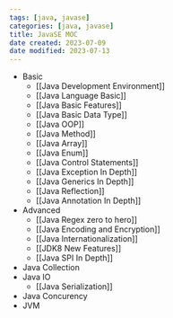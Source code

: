 ```yaml
---
tags: [java, javase]
categories: [java, javase]
title: JavaSE MOC
date created: 2023-07-09
date modified: 2023-07-13
---
```


- Basic
	- [[Java Development Environment]]
	- [[Java Language Basic]]
	- [[Java Basic Features]]
	- [[Java Basic Data Type]]
	- [[Java OOP]]
	- [[Java Method]]
	- [[Java Array]]
	- [[Java Enum]]
	- [[Java Control Statements]]
	- [[Java Exception In Depth]]
	- [[Java Generics In Depth]]
	- [[Java Reflection]]
	- [[Java Annotation In Depth]]
- Advanced
	- [[Java Regex zero to hero]]
	- [[Java Encoding and Encryption]]
	- [[Java Internationalization]]
	- [[JDK8 New Features]]
	- [[Java SPI In Depth]]
- Java Collection
- Java IO
	- [[Java Serialization]]
- Java Concurency
- JVM
